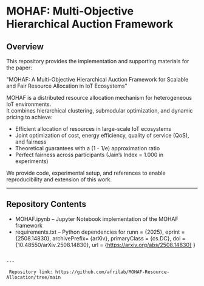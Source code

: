 # MOHAF: Multi-Objective Hierarchical Auction Framework

## Overview
This repository provides the implementation and supporting materials for the paper:

"MOHAF: A Multi-Objective Hierarchical Auction Framework for Scalable and Fair Resource Allocation in IoT Ecosystems"

MOHAF is a distributed resource allocation mechanism for heterogeneous IoT environments.  
It combines hierarchical clustering, submodular optimization, and dynamic pricing to achieve:

- Efficient allocation of resources in large-scale IoT ecosystems  
- Joint optimization of cost, energy efficiency, quality of service (QoS), and fairness  
- Theoretical guarantees with a (1 - 1/e) approximation ratio  
- Perfect fairness across participants (Jain’s Index = 1.000 in experiments)  

We provide code, experimental setup, and references to enable reproducibility and extension of this work.

---

## Repository Contents
- MOHAF.ipynb – Jupyter Notebook implementation of the MOHAF framework  
- requirements.txt – Python dependencies for runn         = {2025},
  eprint       = {2508.14830},
  archivePrefix= {arXiv},
  primaryClass = {cs.DC},
  doi          = {10.48550/arXiv.2508.14830},
  url          = {https://arxiv.org/abs/2508.14830}
}
```

---

 Repository link: https://github.com/afrilab/MOHAF-Resource-Allocation/tree/main